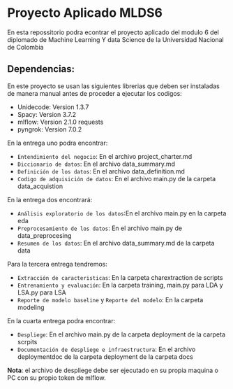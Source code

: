 # Proyecto Aplicado MLDS6

En esta repossitorio podra econtrar el proyecto aplicado del modulo 6 del diplomado de Machine Learning Y data Science de la Universidad Nacional de Colombia


## Dependencias:
En este proyecto se usan las siguientes librerias que deben ser instaladas de manera manual antes de proceder a ejecutar los codigos:
* Unidecode: Version 1.3.7
* Spacy: Version 3.7.2
* mlflow: Version 2.1.0 requests
* pyngrok: Version 7.0.2

En la entrega uno podra encontrar:
* `Entendimiento del negocio`: En el archivo project_charter.md
* `Diccionario de datos`: En el archivo data_summary.md
* `Definición de los datos`: En el archivo data_definition.md
* `Codigo de adquisición de datos`: En el archivo main.py de la carpeta data_acquistion


En la entrega dos encontrará:
* `Análisis exploratorio de los datos`:En el archivo main.py en la carpeta eda
* `Preprocesamiento de los datos`: En el archivo main.py de data_preprocesing
* `Resumen de los datos`: En el archivo data_summary.md de la carpeta data

Para la tercera entrega tendremos:
* `Extracción de caracteristicas`: En la carpeta charextraction de scripts
* `Entrenamiento y evaluación`: En la carpeta training, main.py para LDA y LSA.py para LSA
* `Reporte de modelo baseline` y `Reporte del modelo`: En la carpeta modeling

En la cuarta entrega podra encontrar:
* `Despliege`: En el archivo main.py de la carpeta deployment de la carpeta scrpits
* `Documentación de despliege e infraestructura`: En el archivo deploymentdoc de la carpeta deployment de la carpeta docs

**Nota**: el archivo de despliege debe ser ejecutado en su propia maquina o PC con su propio token de mlflow.
